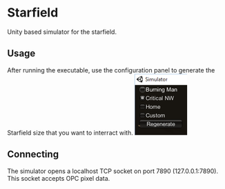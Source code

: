 Starfield
=========

Unity based simulator for the starfield.

## Usage

After running the executable, use the configuration panel to generate the Starfield size that you want to interract with.
![Simulator Config](https://raw.githubusercontent.com/volaris/starfield/master/docs/images/SimulatorConfig.png)

## Connecting

The simulator opens a localhost TCP socket on port 7890 (127.0.0.1:7890). This socket accepts OPC pixel data.